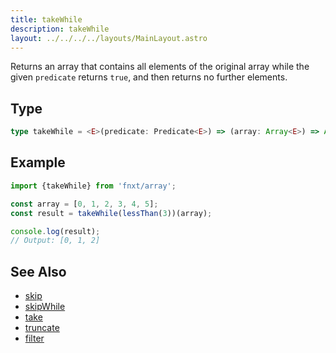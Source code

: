 ```yaml
---
title: takeWhile
description: takeWhile
layout: ../../../../layouts/MainLayout.astro
---
```

Returns an array that contains all elements of the original array
while the given `predicate` returns `true`,
and then returns no further elements.

## Type

```ts
type takeWhile = <E>(predicate: Predicate<E>) => (array: Array<E>) => Array<E>
```

## Example

```ts
import {takeWhile} from 'fnxt/array';

const array = [0, 1, 2, 3, 4, 5];
const result = takeWhile(lessThan(3))(array);

console.log(result);
// Output: [0, 1, 2]
```

## See Also
- [skip](../skip)
- [skipWhile](../skipWhile)
- [take](../take)
- [truncate](../truncate)
- [filter](../filter)